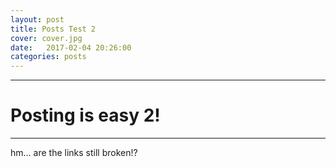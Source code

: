 ```yaml
---
layout: post
title: Posts Test 2
cover: cover.jpg
date:   2017-02-04 20:26:00
categories: posts
---
```


---
<p></p>

# Posting is easy 2!

<p></p>

---

hm... are the links still broken!?
